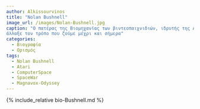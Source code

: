 ```yaml
---
author: Alkissourvinos
title: "Nolan Bushnell"
image_url: /images/Nolan-Bushnell.jpg
caption: "Ο πατέρας της Βιομηχανίας των βιντεοπαιχνιδιών, ιδρυτής της Atari και δημιουργός της πρώτης καμπίνας Arcade. Ο Nolan Bushnell με το πρώτο βιντεοπαιχνίδι στην ιστορία,
άλλαξε τον τρόπο που ζούμε μέχρι και σήμερα"
categories:
  - Βιογραφία  
  - Ορισμός 
tags:
  - Nolan Bushnell
  - Atari
  - ComputerSpace
  - SpaceWar
  - Magnavox-Odyssey
---
```


{% include_relative bio-Bushnell.md %}

